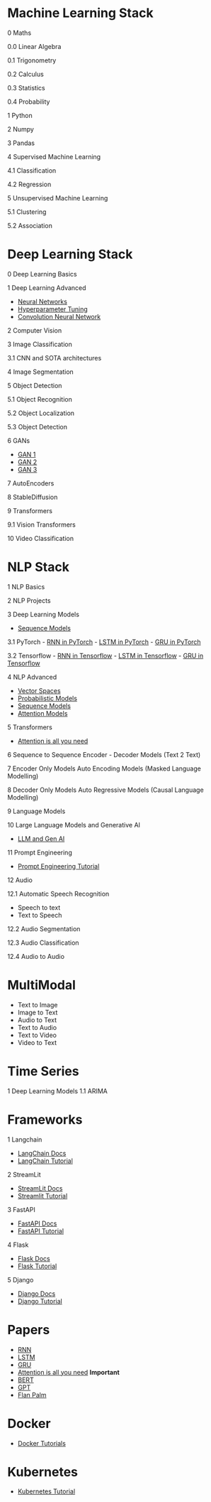 # Machine Learning Stack

0 Maths

0.0 Linear Algebra

0.1 Trigonometry

0.2 Calculus

0.3 Statistics

0.4 Probability


1 Python

2 Numpy

3 Pandas

4 Supervised Machine Learning

4.1 Classification

4.2 Regression

5 Unsupervised Machine Learning

5.1 Clustering

5.2 Association

# Deep Learning Stack

0 Deep Learning Basics

1 Deep Learning Advanced

- [Neural Networks](https://www.coursera.org/learn/neural-networks-deep-learning?specialization=deep-learning)
- [Hyperparameter Tuning](https://www.coursera.org/learn/deep-neural-network?specialization=deep-learning)
- [Convolution Neural Network](https://www.coursera.org/learn/convolutional-neural-networks?specialization=deep-learning) 

2 Computer Vision

3 Image Classification

3.1 CNN and SOTA architectures

4 Image Segmentation

5 Object Detection

5.1 Object Recognition

5.2 Object Localization

5.3 Object Detection


6 GANs

- [GAN 1](https://www.coursera.org/learn/build-basic-generative-adversarial-networks-gans?specialization=generative-adversarial-networks-gans)
- [GAN 2](https://www.coursera.org/learn/build-better-generative-adversarial-networks-gans?specialization=generative-adversarial-networks-gans)
- [GAN 3](https://www.coursera.org/learn/apply-generative-adversarial-networks-gans?specialization=generative-adversarial-networks-gans)

7 AutoEncoders

8 StableDiffusion

9 Transformers

9.1 Vision Transformers

10 Video Classification

# NLP Stack

1 NLP Basics

2 NLP Projects

3 Deep Learning Models
- [Sequence Models](https://www.coursera.org/learn/nlp-sequence-models?specialization=deep-learning)

3.1 PyTorch
    - [RNN in PyTorch](https://www.youtube.com/watch?v=-YEHkTnL4XM)
    - [LSTM in PyTorch](https://www.youtube.com/watch?v=7bs1me6kApI&list=PL23RutZ7d6Nr6fcHOy3qQPB6UxMnbq78z&index=15&pp=iAQB)
    - [GRU in PyTorch](https://www.youtube.com/watch?v=M-ioa45FCvw)

3.2 Tensorflow
    - [RNN in Tensorflow](https://www.youtube.com/watch?v=OuYtk9Ymut4)
    - [LSTM in Tensorflow](https://www.youtube.com/watch?v=A9QVYOBjZdY)
    - [GRU in Tensorflow](https://www.youtube.com/watch?v=rdz0UqQz5Sw)

4 NLP Advanced

- [Vector Spaces](https://www.coursera.org/learn/classification-vector-spaces-in-nlp?specialization=natural-language-processing)
- [Probabilistic Models](https://www.coursera.org/learn/probabilistic-models-in-nlp?specialization=natural-language-processing)
- [Sequence Models](https://www.coursera.org/learn/sequence-models-in-nlp?specialization=natural-language-processing)
- [Attention Models](https://www.coursera.org/learn/attention-models-in-nlp?specialization=natural-language-processing)

5 Transformers
- [Attention is all you need](https://arxiv.org/abs/1706.03762)

6 Sequence to Sequence Encoder - Decoder Models (Text 2 Text)

7 Encoder Only Models Auto Encoding Models (Masked Language Modelling)

8 Decoder Only Models Auto Regressive Models (Causal Language Modelling)

9 Language Models 

10 Large Language Models and Generative AI
- [LLM and Gen AI](https://www.coursera.org/learn/generative-ai-with-llms?adgroupid=141296026472&adpostion=&campaignid=18216928761&creativeid=619458216866&device=c&devicemodel=&gclid=CjwKCAjwsKqoBhBPEiwALrrqiBPximHfbFM9BoKYcxdu1MKXDK9v-aa7BrweBVDQVx_wrtVLr6OS3hoC6EAQAvD_BwE&keyword=coursera&matchtype=b&network=g&utm_campaign=B2C_INDIA__branded_FTCOF_courseraplus_arte_monthly&utm_content=B2C&utm_medium=sem&utm_source=gg)

11 Prompt Engineering
- [Prompt Engineering Tutorial](https://www.youtube.com/watch?v=_ZvnD73m40o)

12 Audio

12.1 Automatic Speech Recognition 
- Speech to text
- Text to Speech

12.2 Audio Segmentation

12.3 Audio Classification

12.4 Audio to Audio

# MultiModal

- Text to Image
- Image to Text
- Audio to Text
- Text to Audio
- Text to Video
- Video to Text

# Time Series

1 Deep Learning Models
1.1 ARIMA

# Frameworks
1 Langchain
- [LangChain Docs](https://python.langchain.com/docs/get_started/introduction)
- [LangChain Tutorial](https://www.youtube.com/watch?v=nAmC7SoVLd8)

2 StreamLit
- [StreamLit Docs](https://docs.streamlit.io/)
- [Streamlit Tutorial](https://www.youtube.com/watch?v=YzvMpvXyUfs&pp=ygUXc3RyZWFtbGl0IGZ1bGwgdHV0b3JpYWw%3D)

3 FastAPI
- [FastAPI Docs](https://fastapi.tiangolo.com/)
- [FastAPI Tutorial](https://www.youtube.com/watch?v=7t2alSnE2-I&t=168s&pp=ygUVZmFzdGFwaSBmdWxsIHR1dG9yaWFs)

4 Flask
- [Flask Docs](https://flask.palletsprojects.com/en/2.3.x/)
- [Flask Tutorial](https://www.youtube.com/watch?v=Qr4QMBUPxWo)

5 Django
- [Django Docs](https://docs.djangoproject.com/en/4.2/)
- [Django Tutorial](https://www.youtube.com/watch?v=F5mRW0jo-U4)

# Papers

- [RNN](https://arxiv.org/pdf/1912.05911.pdf)
- [LSTM](https://arxiv.org/pdf/1909.09586.pdf)
- [GRU](https://arxiv.org/pdf/1406.1078v3.pdf)
- [Attention is all you need](https://arxiv.org/pdf/1706.03762.pdf) **Important**
- [BERT](https://arxiv.org/pdf/1810.04805.pdf)
- [GPT](https://s3-us-west-2.amazonaws.com/openai-assets/research-covers/language-unsupervised/language_understanding_paper.pdf)
- [Flan Palm](https://arxiv.org/pdf/2210.11416v5.pdf)


# Docker
- [Docker Tutorials](https://www.youtube.com/watch?v=3c-iBn73dDE&t=1829s)

# Kubernetes
- [Kubernetes Tutorial](https://www.youtube.com/watch?v=X48VuDVv0do&pp=ygUKS3ViZXJuZXRlcw%3D%3D)